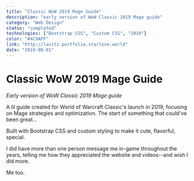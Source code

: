 ```yaml
---
title: "Classic WoW 2019 Mage Guide"
description: "early version of WoW Classic 2019 Mage guide"
category: "Web Design"
status: "completed"
technologies: ["Bootstrap CSS", "Custom CSS", "2019"]
color: "#4C9AFF"
link: "http://lavitz.portfolio.starlove.world"
date: "2019-08-01"
---
```


# Classic WoW 2019 Mage Guide

_Early version of WoW Classic 2019 Mage guide_

A lil guide created for World of Warcraft Classic's launch in 2019, focusing on Mage strategies and optimization. The start of something that could've been great...

Built with Bootstrap CSS and custom styling to make it cute, flavorful, special.

I did have more than one person message me in-game throughout the years, telling me how they appreciated the website and videos--and wish I did more.

Me too.